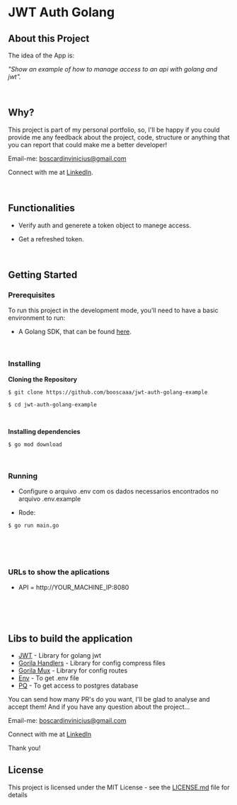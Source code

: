 # JWT Auth Golang

<!-- <img src="https://raw.githubusercontent.com/booscaaa/midow/master/screenshots/midow.png"  width="100%" /> -->


## About this Project

The idea of the App is:

_"Show an example of how to manage access to an api with golang and jwt"._

<br>

## Why?

This project is part of my personal portfolio, so, I'll be happy if you could provide me any feedback about the project, code, structure or anything that you can report that could make me a better developer!

Email-me: boscardinvinicius@gmail.com

Connect with me at [LinkedIn](https://www.linkedin.com/in/booscaaa/).


<br>

## Functionalities

- Verify auth and generete a token object to manege access.

- Get a refreshed token.


<br>

## Getting Started

### Prerequisites

To run this project in the development mode, you'll need to have a basic environment to run: 
- A Golang SDK, that can be found [here](https://golang.org/dl/).


<br>

### Installing


**Cloning the Repository**

```
$ git clone https://github.com/booscaaa/jwt-auth-golang-example

$ cd jwt-auth-golang-example
```
<br>

**Installing dependencies**

```
$ go mod download
```
<br>

### Running
- Configure o arquivo .env com os dados necessarios encontrados no arquivo .env.example

- Rode:

```
$ go run main.go
```

<br>
<br>
<br>

### URLs to show the aplications

- API = http://YOUR_MACHINE_IP:8080

<br>
<br>
<br>

## Libs to build the application

- [JWT](github.com/dgrijalva/jwt-go) - Library for golang jwt
- [Gorila Handlers](github.com/gorilla/handlers) - Library for config compress files
- [Gorila Mux](github.com/gorilla/mux) - Library for config routes
- [Env](github.com/joho/godotenv) - To get .env file
- [PQ](github.com/lib/pq) - To get access to postgres database

You can send how many PR's do you want, I'll be glad to analyse and accept them! And if you have any question about the project...

Email-me: boscardinvinicius@gmail.com

Connect with me at [LinkedIn](https://www.linkedin.com/in/booscaaa/)

Thank you!

## License

This project is licensed under the MIT License - see the [LICENSE.md](https://github.com/booscaaa/jwt-auth-golang-example/blob/master/LICENSE) file for details